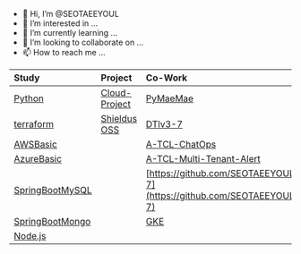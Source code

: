 - 👋 Hi, I’m @SEOTAEEYOUL
- 👀 I’m interested in ...
- 🌱 I’m currently learning ...
- 💞️ I’m looking to collaborate on ...
- 📫 How to reach me ...

<!---
SEOTAEEYOUL/SEOTAEEYOUL is a ✨ special ✨ repository because its `README.md` (this file) appears on your GitHub profile.
You can click the Preview link to take a look at your changes.
--->
| Study | Project | Co-Work |  
|:---|:---|:---|  
| [Python](https://github.com/SEOTAEEYOUL/python) | [Cloud-Project](https://github.com/SEOTAEEYOUL/Cloud-Project) | [PyMaeMae](https://github.com/JINYONG-LEE/PyMaeMae) |     
|[terraform](https://github.com/SEOTAEEYOUL/terraform) | [Shieldus OSS](https://github.com/SEOTAEEYOUL/Project-S) | [DTlv3-7]()|      
| [AWSBasic](https://github.com/SEOTAEEYOUL/AWSBasic)  | | [A-TCL-ChatOps](https://github.com/SEOTAEEYOUL/A-TCL-ChatOps) |
| [AzureBasic](https://github.com/SEOTAEEYOUL/AzureBasic) | |[A-TCL-Multi-Tenant-Alert](https://github.com/SEOTAEEYOUL/A-TCL-Multi-Tenant-Alert) |   
| [SpringBootMySQL](https://github.com/SEOTAEEYOUL/SpringBootMySQL) | | [https://github.com/SEOTAEEYOUL/DTv3-7](https://github.com/SEOTAEEYOUL/DTv3-7) |  
| [SpringBootMongo](https://github.com/SEOTAEEYOUL/SpringBootMongo) | | [GKE](https://github.com/SEOTAEEYOUL/GKE) |   
| [Node.js](https://github.com/SEOTAEEYOUL/nodejs) | | |  

